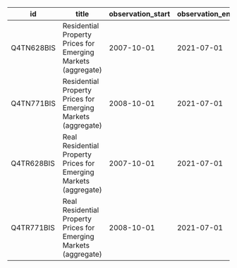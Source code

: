 | id         | title                                                             | observation_start   | observation_end   |
|------------|-------------------------------------------------------------------|---------------------|-------------------|
| Q4TN628BIS | Residential Property Prices for Emerging Markets (aggregate)      | 2007-10-01          | 2021-07-01        |
| Q4TN771BIS | Residential Property Prices for Emerging Markets (aggregate)      | 2008-10-01          | 2021-07-01        |
| Q4TR628BIS | Real Residential Property Prices for Emerging Markets (aggregate) | 2007-10-01          | 2021-07-01        |
| Q4TR771BIS | Real Residential Property Prices for Emerging Markets (aggregate) | 2008-10-01          | 2021-07-01        |